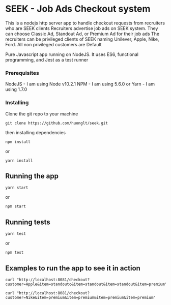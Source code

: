 # SEEK - Job Ads Checkout system
This is a nodejs http server app to handle checkout requests from recruiters who are SEEK clients
Recruiters advertise job ads on SEEK system. They can choose Classic Ad, Standout Ad, or Premium Ad for their job ads
The recruiters can be privileged clients of SEEK naming Unilever, Apple, Nike, Ford. All non privileged customers are Default

Pure Javascript app running on NodeJS. It uses ES6, functional programming, and Jest as a test runner
### Prerequisites
NodeJS - I am using Node v10.2.1
NPM - I am using 5.6.0
or Yarn - I am using 1.7.0

### Installing
Clone the git repo to your machine
```
git clone https://github.com/huonglt/seek.git
```
then installing dependencies
```
npm install
```
or
```
yarn install
```
## Running the app

```
yarn start
```
or
```
npm start
```
## Running tests
```
yarn test
```
or
```
npm test
```
## Examples to run the app to see it in action
```
curl "http://localhost:8081/checkout?customer=Apple&item=standoutc&item=standout&item=standout&item=premium"
```
```
curl "http://localhost:8081/checkout?customer=Nike&item=premium&item=premium&item=premium&item=premium"
```
